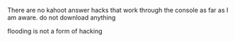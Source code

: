 There are no kahoot answer hacks that work through the console as far as I am aware. do not download anything

flooding is not a form of hacking
